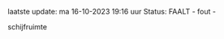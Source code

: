 laatste update: 
ma 16-10-2023 19:16   uur 
Status: FAALT - fout - 
<div class="service R">schijfruimte</div>